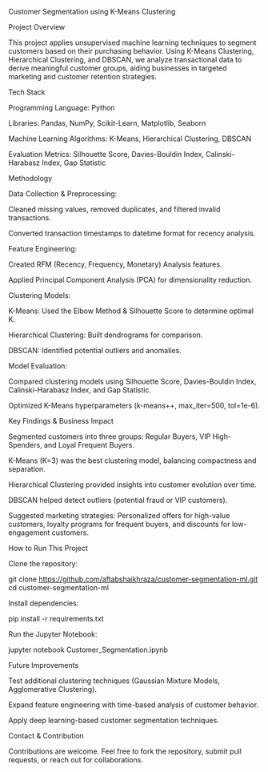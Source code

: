 Customer Segmentation using K-Means Clustering

Project Overview

This project applies unsupervised machine learning techniques to segment customers based on their purchasing behavior. Using K-Means Clustering, Hierarchical Clustering, and DBSCAN, we analyze transactional data to derive meaningful customer groups, aiding businesses in targeted marketing and customer retention strategies.

Tech Stack

Programming Language: Python

Libraries: Pandas, NumPy, Scikit-Learn, Matplotlib, Seaborn

Machine Learning Algorithms: K-Means, Hierarchical Clustering, DBSCAN

Evaluation Metrics: Silhouette Score, Davies-Bouldin Index, Calinski-Harabasz Index, Gap Statistic

Methodology

Data Collection & Preprocessing:

Cleaned missing values, removed duplicates, and filtered invalid transactions.

Converted transaction timestamps to datetime format for recency analysis.

Feature Engineering:

Created RFM (Recency, Frequency, Monetary) Analysis features.

Applied Principal Component Analysis (PCA) for dimensionality reduction.

Clustering Models:

K-Means: Used the Elbow Method & Silhouette Score to determine optimal K.

Hierarchical Clustering: Built dendrograms for comparison.

DBSCAN: Identified potential outliers and anomalies.

Model Evaluation:

Compared clustering models using Silhouette Score, Davies-Bouldin Index, Calinski-Harabasz Index, and Gap Statistic.

Optimized K-Means hyperparameters (k-means++, max_iter=500, tol=1e-6).

Key Findings & Business Impact

Segmented customers into three groups: Regular Buyers, VIP High-Spenders, and Loyal Frequent Buyers.

K-Means (K=3) was the best clustering model, balancing compactness and separation.

Hierarchical Clustering provided insights into customer evolution over time.

DBSCAN helped detect outliers (potential fraud or VIP customers).

Suggested marketing strategies: Personalized offers for high-value customers, loyalty programs for frequent buyers, and discounts for low-engagement customers.

How to Run This Project

Clone the repository:

git clone https://github.com/aftabshaikhraza/customer-segmentation-ml.git
cd customer-segmentation-ml

Install dependencies:

pip install -r requirements.txt

Run the Jupyter Notebook:

jupyter notebook Customer_Segmentation.ipynb

Future Improvements

Test additional clustering techniques (Gaussian Mixture Models, Agglomerative Clustering).

Expand feature engineering with time-based analysis of customer behavior.

Apply deep learning-based customer segmentation techniques.

Contact & Contribution

Contributions are welcome. Feel free to fork the repository, submit pull requests, or reach out for collaborations.

